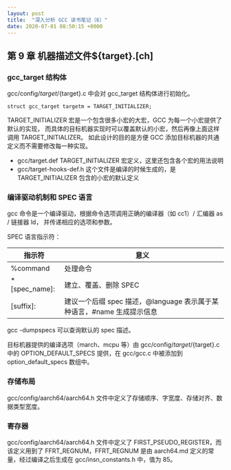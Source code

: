 ```yaml
---
layout: post
title:  "深入分析 GCC 读书笔记（6）"
date: 2020-07-01 08:50:15 +0000   
---
```


第 9 章 机器描述文件${target}.[ch]
---------------------------------

### gcc_target 结构体

gcc/config/${target}/${target}.c 中会对 gcc_target 结构体进行初始化。

```
struct gcc_target targetm = TARGET_INITIALIZER;
```

TARGET_INITIALIZER 宏是一个包含很多小宏的大宏，GCC 为每一个小宏提供了默认的实现，
而具体的目标机器实现时可以覆盖默认的小宏，然后再像上面这样调用 TARGET_INITIALIZER。
如此设计的目的是方便 GCC 添加目标机器的共通定义而不需要修改每一种实现。

* gcc/target.def
  TARGET_INITIALIZER 宏定义，这里还包含各个宏的用法说明
* gcc/target-hooks-def.h
  这个文件是编译的时候生成的，是 TARGET_INITIALIZER 包含的小宏的默认定义

### 编译驱动机制和 SPEC 语言

gcc 命令是一个编译驱动，根据命令选项调用正确的编译器（如 cc1）/ 汇编器 as / 链接器 ld，
并传递相应的选项和参数。

SPEC 语言指示符：

| 指示符 | 意义 |
| ----  | ---- |
| %command | 处理命令 |
| *[spec_name]: | 建立、覆盖、删除 SPEC |
| [suffix]: | 建议一个后缀 spec 描述，@language 表示属于某种语言，#name 生成提示信息 |

gcc -dumpspecs 可以查询默认的 spec 描述。

目标机器提供的编译选项（march、mcpu 等）由 gcc/config/${target}/${target}.c 中的
OPTION_DEFAULT_SPECS 提供，在 gcc/gcc.c 中被添加到 option_default_specs 数组中。

### 存储布局

gcc/config/aarch64/aarch64.h 文件中定义了存储顺序、字宽度、存储对齐、数据类型宽度。

### 寄存器

gcc/config/aarch64/aarch64.h 文件中定义了 FIRST_PSEUDO_REGISTER，而该定义用到了
FFRT_REGNUM，FFRT_REGNUM 是由 aarch64.md 定义的常量，经过编译之后生成在
gcc/insn_constants.h 中，值为 85。
